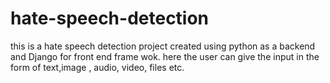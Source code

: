 # hate-speech-detection
this is a hate speech detection project created using python as a backend and Django for front end frame wok. here the user can give the input in the form of text,image , audio, video, files etc.
